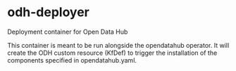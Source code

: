 # odh-deployer
Deployment container for Open Data Hub

This container is meant to be run alongside the opendatahub operator.
It will create the ODH custom resource (KfDef) to trigger the
installation of the components specified in opendatahub.yaml.
